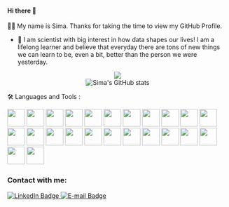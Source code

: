 #### Hi there 👋 


:woman_technologist: My name is Sima. Thanks for taking the time to view my GitHub Profile.

- :telescope: I am scientist with big interest in how data shapes our lives! I am a lifelong learner and believe that everyday there are tons of new things we can learn to be, even a bit, better than the person we were yesterday.




<div id="header" align="center">
  <img src="https://media0.giphy.com/media/ITRemFlr5tS39AzQUL/giphy.gif"/>
</div>

<div align="center">
<img src="https://github-readme-stats.vercel.app/api?username=simahsnd&show_icons=true&theme=radical" alt="Sima's GitHub stats"/>
</div>



:hammer_and_wrench: Languages and Tools :
<div>
<img src="https://cdn.jsdelivr.net/gh/devicons/devicon/icons/python/python-original.svg" style="width:40px;" />
<img src="https://cdn.jsdelivr.net/gh/devicons/devicon/icons/raspberrypi/raspberrypi-original.svg" style="width:40px;"/>   
<img src='https://cdn.jsdelivr.net/gh/devicons/devicon/icons/devicon/devicon-original.svg' style="width:40px;">
<img src="https://cdn.jsdelivr.net/gh/devicons/devicon/icons/docker/docker-original.svg" style="width:40px;"/>
<img src="https://cdn.jsdelivr.net/gh/devicons/devicon/icons/flask/flask-original.svg" style="width:40px;" />
<img src="https://cdn.jsdelivr.net/gh/devicons/devicon/icons/heroku/heroku-original.svg" style="width:40px;" />
<img src="https://cdn.jsdelivr.net/gh/devicons/devicon/icons/html5/html5-original.svg" style="width:40px;" />
<img src="https://cdn.jsdelivr.net/gh/devicons/devicon/icons/jupyter/jupyter-original.svg" style="width:40px;" />
<img src="https://cdn.jsdelivr.net/gh/devicons/devicon/icons/matlab/matlab-original.svg" style="width:40px;"/>
<img src="https://cdn.jsdelivr.net/gh/devicons/devicon/icons/mongodb/mongodb-original.svg" style="width:40px;" />
<img src="https://cdn.jsdelivr.net/gh/devicons/devicon/icons/markdown/markdown-original.svg" style="width:40px;"/>
<img src="https://cdn.jsdelivr.net/gh/devicons/devicon/icons/msdos/msdos-original.svg" style="width:40px;"/>
<img src="https://cdn.jsdelivr.net/gh/devicons/devicon/icons/mysql/mysql-original.svg" style="width:40px;"/>
<img src="https://cdn.jsdelivr.net/gh/devicons/devicon/icons/numpy/numpy-original.svg" style="width:40px;"/>
<img src="https://cdn.jsdelivr.net/gh/devicons/devicon/icons/pandas/pandas-original.svg" style="width:40px;"/>
<img src="https://cdn.jsdelivr.net/gh/devicons/devicon/icons/postgresql/postgresql-original.svg" style="width:40px;"/>
<img src="https://cdn.jsdelivr.net/gh/devicons/devicon/icons/pycharm/pycharm-original.svg" style="width:40px;"/>
<img src="https://cdn.jsdelivr.net/gh/devicons/devicon/icons/selenium/selenium-original.svg" style="width:40px;"/>
<img src="https://cdn.jsdelivr.net/gh/devicons/devicon/icons/sqlalchemy/sqlalchemy-original.svg" style="width:40px;" />
<img src="https://cdn.jsdelivr.net/gh/devicons/devicon/icons/tensorflow/tensorflow-original.svg" style="width:40px;" />
<img src="https://cdn.jsdelivr.net/gh/devicons/devicon/icons/vscode/vscode-original.svg" style="width:40px;"/>
<img src="https://cdn.jsdelivr.net/gh/devicons/devicon/icons/opencv/opencv-original.svg" style="width:40px;"/>
<img src="https://cdn.jsdelivr.net/gh/devicons/devicon/icons/pytest/pytest-original.svg" style="width:40px;"/>
<img src="https://cdn.jsdelivr.net/gh/devicons/devicon/icons/anaconda/anaconda-original.svg" style="width:40px;"/>
               
</div> 




### Contact with me:
<div id="badges">
  <a href="https://www.linkedin.com/in/sima-hassanvand?lipi=urn%3Ali%3Apage%3Ad_flagship3_profile_view_base_contact_details%3Bg8Qk3GHxQWqEO5tw8adeiA%3D%3D">
    <img src="https://img.shields.io/badge/LinkedIn-blue?style=for-the-badge&logo=linkedin&logoColor=white" alt="LinkedIn Badge"/>
    
  </a>
   <a href="simahsnd@gmail.com">
    <img src="https://img.shields.io/badge/E--mail-simahsnd@gmail.com-red" alt="E-mail Badge"/>
  </a>
</div>


